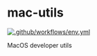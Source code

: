# mac-utils
[![.github/workflows/env.yml](https://github.com/davidkhala/mac-utils/actions/workflows/env.yml/badge.svg)](https://github.com/davidkhala/mac-utils/actions/workflows/env.yml)

MacOS developer utils

